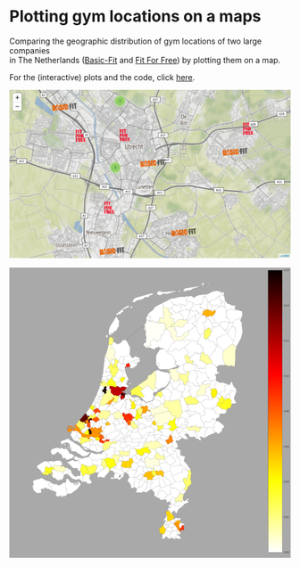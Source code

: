 # Plotting gym locations on a maps

Comparing the geographic distribution of gym locations of two large companies  
in The Netherlands ([Basic-Fit](https://www.basic-fit.com) and [Fit For Free](https://www.fitforfree.nl)) by plotting them on a map.

For the (interactive) plots and the code, click [here](https://nbviewer.jupyter.org/github/Brinkhuis/Gym/blob/master/notebook/geopandas.ipynb).

![](images/gym_map.png)


![](images/heat_map.png)
